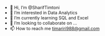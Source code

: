 - 👋 Hi, I’m @SharifTimtoni
- 👀 I’m interested in Data Analytics
- 🌱 I’m currently learning SQL and Excel
- 💞️ I’m looking to collaborate on ...
- 📫 How to reach me timariri988@gmail.com

<!---
SharifTimtoni/SharifTimtoni is a ✨ special ✨ repository because its `README.md` (this file) appears on your GitHub profile.
You can click the Preview link to take a look at your changes.
--->

